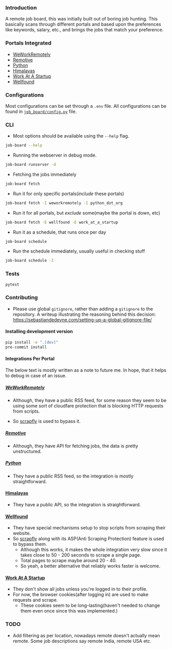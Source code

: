 ### Introduction

A remote job board, this was initially built out of boring job hunting.
This basically scans through different portals and based upon the
preferences like keywords, salary, etc., and brings the jobs that match
your preference.

### Portals Integrated
- [WeWorkRemotely](https://weworkremotely.com)
- [Remotive](https://remotive.com)
- [Python](https://python.org)
- [Himalayas](https://himalayas.app)
- [Work At A Startup](https://workatastartup.com)
- [Wellfound](https://wellfound.com)

### Configurations
Most configurations can be set through a `.env` file. All configurations
can be found in [`job_board/config.py`](./job_board/config.py) file.


### CLI
- Most options should be available using the `--help` flag.

```sh
job-board --help
```

- Running the webserver in debug mode.
```sh
job-board runserver -d
```

- Fetching the jobs immediately

```sh
job-board fetch
```

- Run it for only specific portals(_include_ these portals)
```sh
job-board fetch -I weworkremotely -I python_dot_org
```

- Run it for all portals, but _exclude_ some(maybe the portal is down, etc)
```sh
job-board fetch -E wellfound -E work_at_a_startup
```

- Run it as a schedule, that runs once per day

```sh
job-board schedule
```

- Run the schedule immediately, usually useful in checking stuff

```sh
job-board schedule -I
```

### Tests

```sh
pytest
```

### Contributing

- Please use global `gitignore`, rather than adding a `gitignore` to the repository.
A writeup illustrating the reasoning behind this decision: https://sebastiandedeyne.com/setting-up-a-global-gitignore-file/

#### Installing development version
```sh
pip install -e ".[dev]"
pre-commit install
```

#### Integrations Per Portal

The below text is mostly written as a note to future me.
In hope, that it helps to debug in case of an issue.

##### [WeWorkRemotely](https://weworkremotely.com)

- Although, they have a public RSS feed, for some reason they seem to be
using some sort of cloudfare protection that is blocking HTTP requests
from scripts.

- So [scrapfly](https://scrapfly.io) is used to bypass it.


##### [Remotive](https://remotive.com)
- Although, they have API for fetching jobs, the data is pretty unstructured.

##### [Python](https://python.org)
- They have a public RSS feed, so the integration is mostly straightforward.


#### [Himalayas](https://himalayas.app)
- They have a public API, so the integration is straightforward.


#### [Wellfound](https://wellfound.com)
- They have special mechanisms setup to stop scripts from scraping
  their website.
- So [scrapfly](https://scrapfly.io) along with its ASP(Anti Scraping Protection)
  feature is used to bypass them.
    - Although this works, it makes the whole integration very slow
      since it takes close to 50 - 200 seconds to scrape a single page.
    - Total pages to scrape maybe around 20 - 40.
    - So yeah, a better alternative that reliably works faster is welcome.


#### [Work At A Startup](https://workatastartup.com)
- They don't show all jobs unless you're logged in to their profile.
- For now, the browser cookies(after logging in) are used
  to make requests and scrape.
    - These cookies seem to be long-lasting(haven't needed to change them even
    once since this was implemented.)


### TODO
- Add filtering as per location, nowadays remote doesn't actually
mean remote. Some job descriptions say remote India, remote USA etc.
